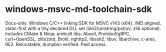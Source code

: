 # windows-msvc-md-toolchain-sdk
Docs-only. Windows C/C++ linking SDK for MSVC v143 (x64): /MD aligned, static-first with a tiny declared DLL set (idn2/unistring/psl/uv; zlib optional). Includes CMake &amp; Ninja; prebuilt libs: Abseil, Protobuf/gRPC, curl+OpenSSL, zlib/zstd, Brotli, nghttp2, libssh2, libuv, libarchive, c-ares, RE2. Relocatable, dumpbin-verified. Paid access.
